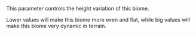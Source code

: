 This parameter controls the height variation of this biome.

Lower values will make this biome more even and flat, while big values will make this biome
very dynamic in terrain.